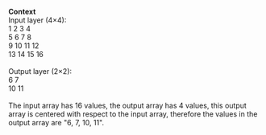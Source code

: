 <p align="left">
  <strong>Context</strong>
  <br/>
  Input layer (4×4):
  <br/>
  1 2 3 4
  <br/>
  5 6 7 8
  <br/>
  9 10 11 12
  <br/>
  13 14 15 16
  <br/>
  <br/>
  Output layer (2×2):
  <br/>
  6 7
  <br/>
  10 11
  <br/>

  <br/>
  The input array has 16 values, the output array has 4 values, this output array is centered with respect to the input array, therefore the values in the output array are "6, 7, 10, 11".
</p>

